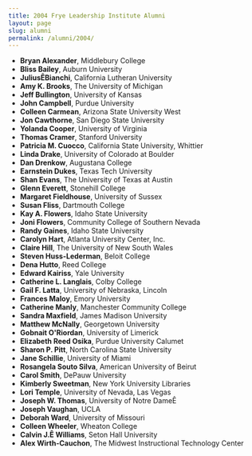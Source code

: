 ```yaml
---
title: 2004 Frye Leadership Institute Alumni
layout: page
slug: alumni
permalink: /alumni/2004/
---
```


- **Bryan Alexander**, Middlebury College
- **Bliss Bailey**, Auburn University
- **JuliusÊBianchi**, California Lutheran University
- **Amy K. Brooks**, The University of Michigan
- **Jeff Bullington**, University of Kansas
- **John Campbell**, Purdue University
- **Colleen Carmean**, Arizona State University West
- **Jon Cawthorne**, San Diego State University
- **Yolanda Cooper**, University of Virginia
- **Thomas Cramer**, Stanford University
- **Patricia M. Cuocco**, California State University, Whittier
- **Linda Drake**, University of Colorado at Boulder
- **Dan Drenkow**, Augustana College
- **Earnstein Dukes**, Texas Tech University
- **Shan Evans**, The University of Texas at Austin
- **Glenn Everett**, Stonehill College
- **Margaret Fieldhouse**, University of Sussex
- **Susan Fliss**, Dartmouth College
- **Kay A. Flowers**, Idaho State University
- **Joni Flowers**, Community College of Southern Nevada
- **Randy Gaines**, Idaho State University
- **Carolyn Hart**, Atlanta University Center, Inc.
- **Claire Hill**, The University of New South Wales
- **Steven Huss-Lederman**, Beloit College
- **Dena Hutto**, Reed College
- **Edward Kairiss**, Yale University
- **Catherine L. Langlais**, Colby College
- **Gail F. Latta**, University of Nebraska, Lincoln
- **Frances Maloy**, Emory University
- **Catherine Manly**, Manchester Community College
- **Sandra Maxfield**, James Madison University
- **Matthew McNally**, Georgetown University
- **Gobnait O'Riordan**, University of Limerick
- **Elizabeth Reed Osika**, Purdue University Calumet
- **Sharon P. Pitt**, North Carolina State University
- **Jane Schillie**, University of Miami
- **Rosangela Souto Silva**, American University of Beirut
- **Carol Smith**, DePauw University
- **Kimberly Sweetman**, New York University Libraries
- **Lori Temple**, University of Nevada, Las Vegas
- **Joseph W. Thomas**, University of Notre DameÊ
- **Joseph Vaughan**, UCLA
- **Deborah Ward**, University of Missouri
- **Colleen Wheeler**, Wheaton College
- **Calvin J.Ê Williams**, Seton Hall University
- **Alex Wirth-Cauchon**, The Midwest Instructional Technology Center
